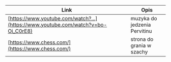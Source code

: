 | Link | Opis |
|---|---|
| [https://www.youtube.com/watch?...](https://www.youtube.com/watch?v=bo-Oi_C0rE8) | muzyka do jedzenia Pervitinu |
| [https://www.chess.com/](https://www.chess.com/) | strona do grania w szachy |